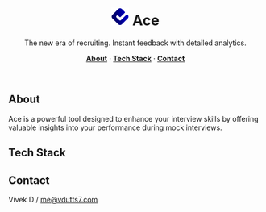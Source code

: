 <a>
  <h1 align="center">
    <img src="https://github.com/vdutts7/dump/blob/main/ace-ai-logo.png" alt="ace-logo" width="35" height="35"/>
    Ace
  </h1>
</a>

<p align="center">
  The new era of recruiting. Instant feedback with detailed analytics.
</p>


<p align="center">
  <a href="#about"><strong>About</strong></a> ·
  <a href="#tech-stack"><strong>Tech Stack</strong></a> ·
  <a href="#contact"><strong>Contact</strong></a>
</p>
<br/>

## About

Ace is a powerful tool designed to enhance your interview skills by offering valuable insights into your performance during mock interviews.

## Tech Stack


## Contact

Vivek D / me@vdutts7.com
